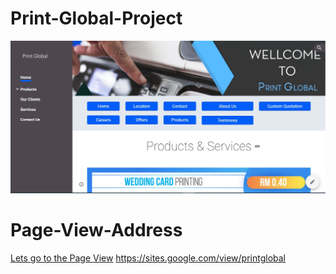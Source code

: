 # Print-Global-Project
![alt text](https://github.com/shahriar19921/print-global-project/blob/b1fca57825923b3248dce5625d7498c97f16ebc3/document_files/Print_Global_landing_page.JPG)

# Page-View-Address
[Lets go to the Page View](https://sites.google.com/view/printglobal)
https://sites.google.com/view/printglobal
